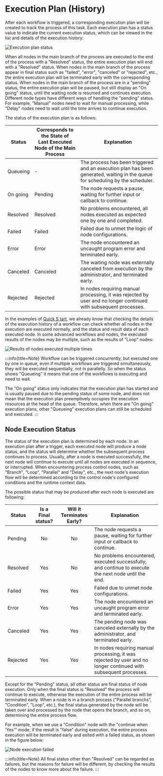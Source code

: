 # Execution Plan (History)

After each workflow is triggered, a corresponding execution plan will be created to track the process of this task. Each execution plan has a status value to indicate the current execution status, which can be viewed in the list and details of the execution history:

![Execution plan status](https://static-docs.nocobase.com/d4440d92ccafac6fac85da4415bb2a26.png)

When all nodes in the main branch of the process are executed to the end of the process with a "Resolved" status, the entire execution plan will end with a "Resolved" status. When nodes in the main branch of the process appear in final status such as "failed", "error", "canceled" or "rejected", etc., the entire execution plan will be terminated early with the corresponding status. When nodes in the main branch of the process are in a "pending" status, the entire execution plan will be paused, but still display an "On going" status, until the waiting node is resumed and continues execution. Different node types have different ways of handling the "pending" status. For example, "Manual" nodes need to wait for manual processing, while "Delay" nodes need to wait until the time arrives to continue execution.

The status of the execution plan is as follows:

| Status    | Corresponds to the State of </br> Last Executed Node of the Main Process  | Explanation                                                                                                                    |
| -------   | ----------------------------------------------| -----------------------------------------------                                                                                |
| Queueing  | -                                             | The process has been triggered and an execution plan has been generated, waiting in the queue for scheduling by the scheduler. |
| On going  | Pending                                       | The node requests a pause, waiting for further input or callback to continue.                                                  |
| Resolved | Resolved                                     | No problems encountered, all nodes executed as expected one by one and completed.                                              |
| Failed    | Failed                                        | Failed due to unmet the logic of node configurations.                                                                          |
| Error     | Error                                         | The node encountered an uncaught program error and terminated early.                                                           |
| Canceled  | Canceled                                      | The waiting node was externally canceled from execution by the administrator, and terminated early.                            |
| Rejected  | Rejected                                      | In nodes requiring manual processing, it was rejected by user and no longer continued with subsequent processes.               |

In the examples of [Quick S tart](../quick-start.md), we already know that checking the details of the execution history of a workflow can check whether all nodes in the execution are executed normally, and the status and result data of each executed node. In some advanced workflows and nodes, the executed results of the nodes may be multiple, such as the results of "Loop" nodes:

![Results of nodes executed multiple times](https://static-docs.nocobase.com/bbda259fa2ddf62b0fc0f982efbedae9.png)

:::info{title=Note}
Workflow can be triggered concurrently, but executed one by one in queue, even if multiple workflows are triggered simultaneously, they will be executed sequentially, not in parallelly. So when the status shows "Queueing" it means that one of the workflows is executing and need to wait.

The "On going" status only indicates that the execution plan has started and is usually paused due to the pending status of some node, and does not mean that the execution plan preemptively occupies the execution resources at the head of the queue. Therefore, when there are "On going" execution plans, other "Queueing" execution plans can still be scheduled and executed.
:::

## Node Execution Status

The status of the execution plan is determined by each node. In an execution plan after a trigger, each executed node will produce a node status, and the status will determine whether the subsequent process continues to process. Usually, after a node is executed successfully, the next node will continue to execute until all nodes are executed in sequence, or interrupted. When encountering process control nodes, such as "Branch", "Loop", "Parallel" and "Delay", etc., the next node's execution flow will be determined according to the control node's configured conditions and the runtime context data.

The possible status that may be produced after each node is executed are following:

| Status | Is a Final status? | Will it Terminates Early? | Explanation                                                 |
| ------ | :------------------------: | :-------------------------: | -------------------------------------------------------- |
| Pending |            No              |              No             | The node requests a pause, waiting for further input or callback to continue. |
| Resolved |           Yes             |              No             | No problems encountered, executed successfully, and continue to execute the next node until the end. |
| Failed |              Yes             |               Yes            | Failed due to unmet node configurations.                  |
| Error |             Yes             |               Yes            | The node encountered an uncaught program error and terminated early. |
| Canceled |           Yes             |               Yes            | The pending node was canceled externally by the administrator, and terminated early. |
| Rejected |            Yes            |                Yes           | In nodes requiring manual processing, it was rejected by user and no longer continued with subsequent processes. |

Except for the "Pending" status, all other status are final status of node execution. Only when the final status is "Resolved" the process will continue to execute, otherwise the execution of the entire process will be terminated early. When a node is in a branch process ("Parallel branchs", "Condition", "Loop", etc.), the final status generated by the node will be taken over and processed by the node that opens the branch, and so on, determining the entire process flow.

For example, when we use a "Condition" node with the "continue when 'Yes'" mode, if the result is "false" during execution, the entire process execution will be terminated early and exited with a failed status, as shown in the figure below:

![Node execution failed](https://static-docs.nocobase.com/993aecfa1465894bb574444f0a44313e.png)

:::info{title=Note}
All final status other than "Resolved" can be regarded as failures, but the reasons for failure will be different, by checking the results of the nodes to know more about the failure.
:::
